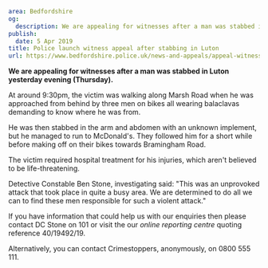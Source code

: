 ```yaml
area: Bedfordshire
og:
  description: We are appealing for witnesses after a man was stabbed in Marsh Road, Luton yesterday evening (Thursday).
publish:
  date: 5 Apr 2019
title: Police launch witness appeal after stabbing in Luton
url: https://www.bedfordshire.police.uk/news-and-appeals/appeal-witness-stabbing-april19
```

**We are appealing for witnesses after a man was stabbed in Luton yesterday evening (Thursday).**

At around 9:30pm, the victim was walking along Marsh Road when he was approached from behind by three men on bikes all wearing balaclavas demanding to know where he was from.

He was then stabbed in the arm and abdomen with an unknown implement, but he managed to run to McDonald's. They followed him for a short while before making off on their bikes towards Bramingham Road.

The victim required hospital treatment for his injuries, which aren't believed to be life-threatening.

Detective Constable Ben Stone, investigating said: "This was an unprovoked attack that took place in quite a busy area. We are determined to do all we can to find these men responsible for such a violent attack."

If you have information that could help us with our enquiries then please contact DC Stone on 101 or visit the our _online reporting centre_ quoting reference 40/19492/19.

Alternatively, you can contact Crimestoppers, anonymously, on 0800 555 111.
